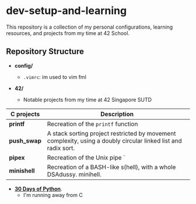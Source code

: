 # dev-setup-and-learning

This repository is a collection of my personal configurations, learning resources, and projects from my time at 42 School.

## Repository Structure
- **config/**
  - `.vimrc`: im used to vim fml

- **42/**
  - Notable projects from my time at 42 Singapore SUTD
 
| C projects| Description                                                                                             |
|---------------|---------------------------------------------------------------------------------------------------------|
| **printf** | Recreation of the `printf` function |
| **push_swap** | A stack sorting project restricted by movement complexity, using a doubly circular linked list and radix sort. |
| **pipex**     | Recreation of the Unix pipe `|`. Process management and inter-process communication.          |
| **minishell** | Recreation of a BASH-like s(hell), with a whole DSAdussy. minihell. |

- [**30 Days of Python**](https://github.com/Asabeneh/30-Days-Of-Python).
  - I'm running away from C

